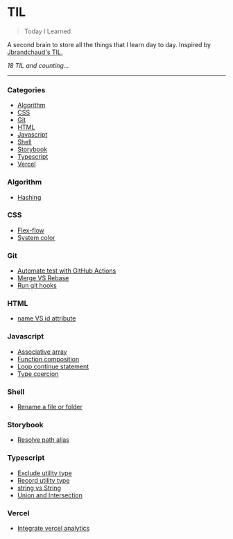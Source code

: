 # TIL

> Today I Learned

A second brain to store all the things that I learn day to day. Inspired by [Jbrandchaud's TIL.](https://github.com/jbranchaud/til)

_18 TIL and counting..._

---

### Categories

- [Algorithm](#algorithm)
- [CSS](#css)
- [Git](#git)
- [HTML](#html)
- [Javascript](#javascript)
- [Shell](#shell)
- [Storybook](#storybook)
- [Typescript](#typescript)
- [Vercel](#vercel)

### Algorithm

- [Hashing](algorithm/hashing.md)

### CSS

- [Flex-flow](css/flex-flow.md)
- [System color](css/system-color.md)

### Git

- [Automate test with GitHub Actions](git/automate-test-with-github-actions.md)
- [Merge VS Rebase](git/merge-vs-rebase.md)
- [Run git hooks](git/run-git-hooks.md)

### HTML

- [name VS id attribute](html/name-vs-id-attribute.md)

### Javascript

- [Associative array](javascript/associative-array.md)
- [Function composition](javascript/function-composition.md)
- [Loop continue statement](javascript/loop-continue-statement.md)
- [Type coercion](javascript/type-coercion.md)

### Shell

- [Rename a file or folder](shell/rename-file-folder.md)

### Storybook

- [Resolve path alias](storybook/resolve-path-alias.md)

### Typescript

- [Exclude utility type](typescript/exclude-utility-type.md)
- [Record utility type](typescript/record-utility-type.md)
- [string vs String](typescript/string-vs-String.md)
- [Union and Intersection](typescript/union-and-intersetion.md)

### Vercel

- [Integrate vercel analytics](vercel/integrate-vercel-analytics.md)
